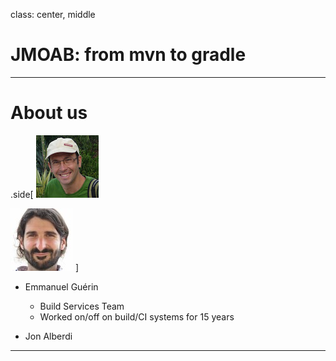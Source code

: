 
class: center, middle
# JMOAB: from mvn to gradle

---

# About us

.side[
![Manu](imgs/Manu.JPG)

![Jon](imgs/Jon.JPG)
]

- Emmanuel Guérin
    - Build Services Team
    - Worked on/off on build/CI systems for 15 years

- Jon Alberdi

---
